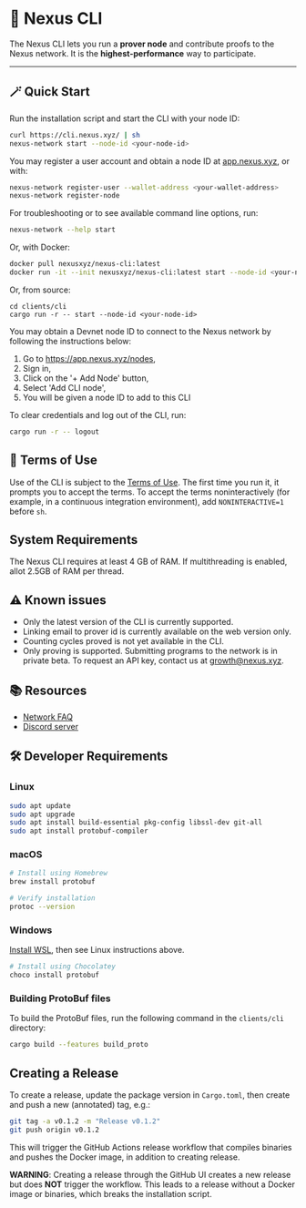 # 🚀 Nexus CLI

The Nexus CLI lets you run a **prover node** and contribute proofs to the Nexus network.
It is the **highest-performance** way to participate.

---

## 🪄 Quick Start

Run the installation script and start the CLI with your node ID:

```bash
curl https://cli.nexus.xyz/ | sh
nexus-network start --node-id <your-node-id>
```

You may register a user account and obtain a node ID at [app.nexus.xyz](https://app.nexus.xyz), or with:

```bash
nexus-network register-user --wallet-address <your-wallet-address>
nexus-network register-node
```

For troubleshooting or to see available command line options, run:

```bash
nexus-network --help start
```

Or, with Docker:

```bash
docker pull nexusxyz/nexus-cli:latest
docker run -it --init nexusxyz/nexus-cli:latest start --node-id <your-node-id>
```

Or, from source:

```
cd clients/cli
cargo run -r -- start --node-id <your-node-id>
```

You may obtain a Devnet node ID to connect to the Nexus network by following the instructions below:

1) Go to https://app.nexus.xyz/nodes,
2) Sign in,
3) Click on the '+ Add Node' button,
4) Select 'Add CLI node',
5) You will be given a node ID to add to this CLI

To clear credentials and log out of the CLI, run:

```bash
cargo run -r -- logout
```

## 📜 Terms of Use

Use of the CLI is subject to the [Terms of Use](https://nexus.xyz/terms-of-use).
The first time you run it, it prompts you to accept the terms. To accept the terms
noninteractively (for example, in a continuous integration environment),
add `NONINTERACTIVE=1` before `sh`.

## System Requirements

The Nexus CLI requires at least 4 GB of RAM. If multithreading is enabled, allot 2.5GB of RAM per thread.

## ⚠️ Known issues

* Only the latest version of the CLI is currently supported.
* Linking email to prover id is currently available on the web version only.
* Counting cycles proved is not yet available in the CLI.
* Only proving is supported. Submitting programs to the network is in private beta.
  To request an API key, contact us at growth@nexus.xyz.

## 📚 Resources

* [Network FAQ](https://docs.nexus.xyz/layer-1/network-devnet/faq)
* [Discord server](https://discord.gg/nexus-xyz)

## 🛠 Developer Requirements

### Linux

```bash
sudo apt update
sudo apt upgrade
sudo apt install build-essential pkg-config libssl-dev git-all
sudo apt install protobuf-compiler
```

### macOS

```bash
# Install using Homebrew
brew install protobuf

# Verify installation
protoc --version
```

### Windows

[Install WSL](https://learn.microsoft.com/en-us/windows/wsl/install),
then see Linux instructions above.

```bash
# Install using Chocolatey
choco install protobuf
```

### Building ProtoBuf files

To build the ProtoBuf files, run the following command in the `clients/cli` directory:

```bash
cargo build --features build_proto
```

## Creating a Release

To create a release, update the package version in `Cargo.toml`, then create and push a new (annotated) tag, e.g.:

```bash
git tag -a v0.1.2 -m "Release v0.1.2"
git push origin v0.1.2
```

This will trigger the GitHub Actions release workflow that compiles binaries and pushes the Docker image, in
addition to creating release.

**WARNING**: Creating a release through the GitHub UI creates a new release but does **NOT** trigger
the workflow. This leads to a release without a Docker image or binaries, which breaks the installation script.